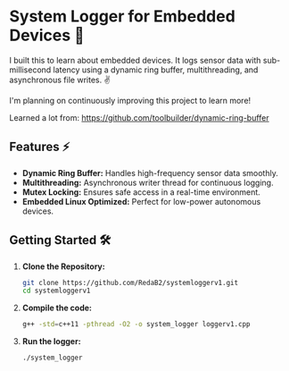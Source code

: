 # System Logger for Embedded Devices 🚀

I built this to learn about embedded devices. It logs sensor data with sub-millisecond latency using a dynamic ring buffer, multithreading, and asynchronous file writes. ✌️ 

I'm planning on continuously improving this project to learn more!

Learned a lot from: https://github.com/toolbuilder/dynamic-ring-buffer

## Features ⚡
- **Dynamic Ring Buffer:** Handles high-frequency sensor data smoothly.
- **Multithreading:** Asynchronous writer thread for continuous logging.
- **Mutex Locking:** Ensures safe access in a real-time environment.
- **Embedded Linux Optimized:** Perfect for low-power autonomous devices.

## Getting Started 🛠️
1. **Clone the Repository:**
   ```bash
   git clone https://github.com/RedaB2/systemloggerv1.git
   cd systemloggerv1
   ```

2. **Compile the code:**
   ```bash
   g++ -std=c++11 -pthread -O2 -o system_logger loggerv1.cpp
   ```

3. **Run the logger:**
   ```bash
   ./system_logger
   ```

